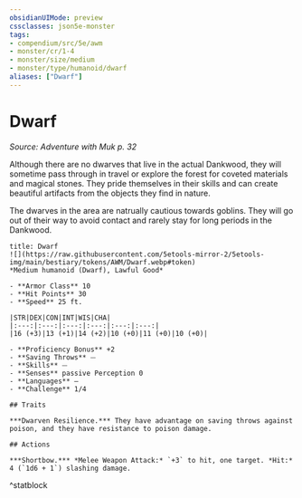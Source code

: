 ```yaml
---
obsidianUIMode: preview
cssclasses: json5e-monster
tags:
- compendium/src/5e/awm
- monster/cr/1-4
- monster/size/medium
- monster/type/humanoid/dwarf
aliases: ["Dwarf"]
---
```

# Dwarf
*Source: Adventure with Muk p. 32*  

Although there are no dwarves that live in the actual Dankwood, they will sometime pass through in travel or explore the forest for coveted materials and magical stones. They pride themselves in their skills and can create beautiful artifacts from the objects they find in nature.

The dwarves in the area are natrually cautious towards goblins. They will go out of their way to avoid contact and rarely stay for long periods in the Dankwood.

```ad-statblock
title: Dwarf
![](https://raw.githubusercontent.com/5etools-mirror-2/5etools-img/main/bestiary/tokens/AWM/Dwarf.webp#token)
*Medium humanoid (Dwarf), Lawful Good*

- **Armor Class** 10
- **Hit Points** 30
- **Speed** 25 ft.

|STR|DEX|CON|INT|WIS|CHA|
|:---:|:---:|:---:|:---:|:---:|:---:|
|16 (+3)|13 (+1)|14 (+2)|10 (+0)|11 (+0)|10 (+0)|

- **Proficiency Bonus** +2
- **Saving Throws** ⏤
- **Skills** ⏤
- **Senses** passive Perception 0
- **Languages** —
- **Challenge** 1/4

## Traits

***Dwarven Resilience.*** They have advantage on saving throws against poison, and they have resistance to poison damage.

## Actions

***Shortbow.*** *Melee Weapon Attack:* `+3` to hit, one target. *Hit:* 4 (`1d6 + 1`) slashing damage.
```
^statblock